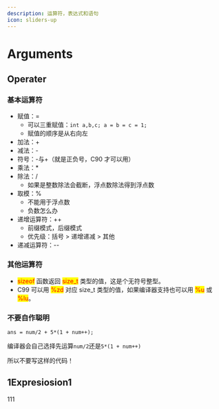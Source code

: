 ```yaml
---
description: 运算符，表达式和语句
icon: sliders-up
---
```


# Arguments

## Operater

### 基本运算符

* 赋值：=
  * 可以三重赋值：`int a,b,c; a = b = c = 1;`
  * 赋值的顺序是从右向左
* 加法：+
* 减法：-
* 符号：-与+（就是正负号，C90 才可以用）
* 乘法：\*
* 除法：/
  * 如果是整数除法会截断，浮点数除法得到浮点数
* 取模：%
  * 不能用于浮点数
  * 负数怎么办
* 递增运算符：++
  * 前缀模式，后缀模式
  * 优先级：括号 > 递增递减 > 其他
* 递减运算符：--

### 其他运算符

* <mark style="color:red;">sizeof</mark> 函数返回 <mark style="color:red;">size\_t</mark> 类型的值，这是个无符号整型。
* C99 可以用 <mark style="color:red;">%zd</mark> 对应 size\_t 类型的值，如果编译器支持也可以用 <mark style="color:red;">%u</mark> 或 <mark style="color:red;">%lu</mark>。

### 不要自作聪明

`ans = num/2 + 5*(1 + num++);`

编译器会自己选择先运算`num/2`还是`5*(1 + num++)`

所以不要写这样的代码！

## 1Expresiosion1

111







